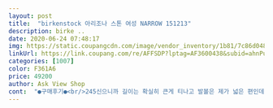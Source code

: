 ```yaml
---
layout: post 
title:  "birkenstock 아리조나 스톤 여성 NARROW 151213" 
description: birke ..
date: 2020-06-24 07:48:17 
img: https://static.coupangcdn.com/image/vendor_inventory/1b81/7c86d0486f70bea611259ff6d20fe3bef053215f888b8ab1e3d9e0c73ef9.jpg 
linkUrl: https://link.coupang.com/re/AFFSDP?lptag=AF3600438&subid=ahnPublicAsk&pageKey=1437470373&itemId=2480554079&vendorItemId=70937899034&traceid=V0-113-599a96cc6bd06454 
categories: [1007] 
color: F361A6 
price: 49200 
author: Ask View Shop 
cont:  "●구매후기●<br/>245신으니까 길이는 확실히 큰게 티나고 발볼은 제가 넓은 편인데도 불구하고 앞쪽으로 끼워신어도 되네요<br/>버겐스탁에 보통발볼과 좁은발볼이 있는걸로 아는데 여기서 판매하시는거 보통발볼인가봐요.<br/><br/>비올땐 못 신지만 ㅠㅠㅠ 이쁘네요 ! 가볍게 신기 좋을거 같아요  아직 발에 길이 안들어져서 조금 불편하네요 ㅠㅠ<br/>예뻐요 잘신을께요<br/>저렴하게 잘 구입한거 같은데 사이즈가 조금 아쉽습니다.<br/><br/>혹시나해서 한 사이즈 큰거 샀는데 240신어도 될뻔했어요(평소 240인데 발볼 때문에 245신는 경우가 많음)<br/>" 
---
```

